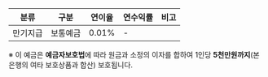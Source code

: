 | 분류     | 구분       | 연이율 | 연수익률 | 비고 |
|----------|------------|--------|----------|------|
| 만기지급 | 보통예금   | 0.01%  | -        |      |

※ 이 예금은 **예금자보호법**에 따라 원금과 소정의 이자를 합하여 1인당 **5천만원까지**(본 은행의 여타 보호상품과 합산) 보호됩니다.